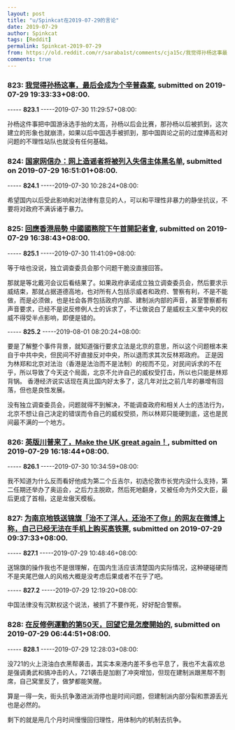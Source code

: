 ```yaml
---
layout: post
title: "u/Spinkcat在2019-07-29的言论"
date: 2019-07-29
author: Spinkcat
tags: [Reddit]
permalink: Spinkcat-2019-07-29
from: https://old.reddit.com/r/saraba1st/comments/cja15c/我觉得孙杨这事最后会成为个辛普森案/
comments: true
---
```


### 823: [我觉得孙杨这事，最后会成为个辛普森案](https://old.reddit.com/r/saraba1st/comments/cja15c/我觉得孙杨这事最后会成为个辛普森案/), submitted on 2019-07-29 19:33:33+08:00.

----- __823.1__ -----2019-07-30 11:29:57+08:00:

孙杨这件事把中国游泳选手抬的太高，孙杨以后会比赛，那孙杨以后被抓到，这次建立的形象也就崩溃，如果以后中国选手被抓到，那中国舆论之前的过度捧高和对问题的不理性站队也就没有任何基础。

### 824: [国家网信办：网上造谣者将被列入失信主体黑名单](https://old.reddit.com/r/China_irl/comments/cj8lbk/国家网信办网上造谣者将被列入失信主体黑名单/), submitted on 2019-07-29 16:51:01+08:00.

----- __824.1__ -----2019-07-30 10:28:24+08:00:

希望国内以后受此影响和对法律有意见的人，可以和平理性非暴力的静坐抗议，不要将对政府不满诉诸于暴力。

### 825: [回應香港局勢 中國國務院下午首開記者會](https://old.reddit.com/r/China_irl/comments/cj8i1x/回應香港局勢_中國國務院下午首開記者會/), submitted on 2019-07-29 16:38:43+08:00.

----- __825.1__ -----2019-07-30 11:41:09+08:00:

等于啥也没说，独立调查委员会那个问题干脆没直接回答。

那就是等北戴河会议后看结果了。如果政府承诺成立独立调查委员会，然后要求示威结束，那就占据道德高地，也对所有人包括示威者和政府、警察有利，不是不能做，而是必须做，也是社会各界包括政府内部、建制派内部的声音，甚至警察都有声音要求，已经不是说反修例人士的诉求了，不让做说白了是威权主义里中央的权威不得受半点影响，即便是错的。

----- __825.2__ -----2019-08-01 08:20:24+08:00:

要是了解整个事件背景，就知道强行要求立法是北京的意思，所以这个问题根本来自于中共中央，但民间不好直接反对中央，所以退而求其次反林郑政府。
正是因为林郑和北京对法治（香港是法治而不是法制）的视而不见，对民间诉求的不在乎，所以导致了今天这个局面，北京不允许自己的威权受打击，所以也只能是林郑背锅。
香港经济说实话现在真比国内好太多了，这几年对比之前几年的暴增有回落，但也是良性发展。

没有独立调查委员会，问题就得不到解决，不能调查政府和相关人士的违法行为，北京不想让自己决定的错误而令自己的威权受损，所以林郑只能硬到底，这也是民间最不满的一个地方。

### 826: [英版川普来了，Make the UK great again！](https://old.reddit.com/r/China_irl/comments/cj8cdz/英版川普来了make_the_uk_great_again/), submitted on 2019-07-29 16:18:44+08:00.

----- __826.1__ -----2019-07-30 10:34:59+08:00:

我不知道为什么反而看好他成为第二个丘吉尔，初选伦敦市长党内没什么支持，第二任期还举办了奥运会，之后力主脱欧，然后死地翻身，又被任命为外交大臣，最后更成了首相，这是龙傲天模板。

### 827: [为南京地铁送锦旗「治不了洋人，还治不了你」的网友在微博上称，自己已经无法在手机上购买高铁票](https://old.reddit.com/r/China_irl/comments/cj4jma/为南京地铁送锦旗治不了洋人还治不了你的网友在微博上称自己已经无法在手机上购买高铁票/), submitted on 2019-07-29 09:37:33+08:00.

----- __827.1__ -----2019-07-29 10:48:46+08:00:

送锦旗的操作我也不是很理解，在国内生活应该清楚国内实际情况，这种硬碰硬而不是夹尾巴做人的风格大概是没考虑后果或者不在乎了吧。

----- __827.2__ -----2019-07-29 12:19:20+08:00:

中国法律没有沉默权这个说法，被抓了不要作死，好好配合警察。

### 828: [在反修例運動的第50天，回望它是怎麼開始的](https://old.reddit.com/r/China_irl/comments/cj2m1r/在反修例運動的第50天回望它是怎麼開始的/), submitted on 2019-07-29 06:44:51+08:00.

----- __828.1__ -----2019-07-29 12:28:03+08:00:

没721的火上浇油白衣黑帮袭击，其实本来港内差不多也平息了，我也不太喜欢总是强调勇武和搞冲击的人，721袭击是加剧了冲突增加，但现在建制派跟黑帮不割席，自己窝里反了，做梦都能笑醒。

算是一得一失，街头抗争激进派消停也是时间问题，但建制派内部分裂和票源丢光也是必然的。

剩下的就是用几个月时间慢慢回归理性，用体制内的机制去抗争。

